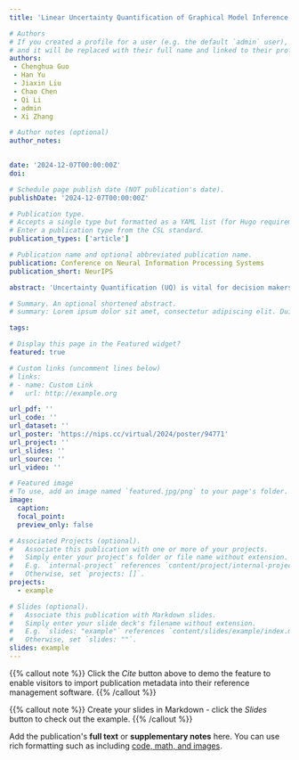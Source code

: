 ```yaml
---
title: 'Linear Uncertainty Quantification of Graphical Model Inference'

# Authors
# If you created a profile for a user (e.g. the default `admin` user), write the username (folder name) here
# and it will be replaced with their full name and linked to their profile.
authors: 
 - Chenghua Guo
 - Han Yu
 - Jiaxin Liu
 - Chao Chen
 - Qi Li
 - admin
 - Xi Zhang  

# Author notes (optional)
author_notes: 
  

date: '2024-12-07T00:00:00Z'
doi: 

# Schedule page publish date (NOT publication's date).
publishDate: '2024-12-07T00:00:00Z'

# Publication type.
# Accepts a single type but formatted as a YAML list (for Hugo requirements).
# Enter a publication type from the CSL standard.
publication_types: ['article']

# Publication name and optional abbreviated publication name.
publication: Conference on Neural Information Processing Systems
publication_short: NeurIPS

abstract: 'Uncertainty Quantification (UQ) is vital for decision makers as it offers insights into the potential reliability of data and model, enabling more informed and risk-aware decision-making. Graphical models, known for their capability to represent data with complex dependencies, are widely utilized across various domains. Existing sampling-based UQ methods are unbiased but cannot guarantee convergence and is time-consuming on large-scale graphs. There are fast UQ methods for graphical models with closed-form solutions and convergence guarantee but with biased uncertainty underestimation. We propose LinUProp, a UQ method that utilizes a novel linear propagation of uncertainty to model uncertainty among related nodes additively instead of multiplicatively, to offer linear scalability, guaranteed convergence, and unbiased closed-form solutions. Theoretically, we decompose the expected prediction error of the graphical model and prove that the uncertainty computed by LinUProp is the generalized variance component of the decomposition. Experimentally, we demonstrated that LinUProp is consistent with the sampling-based method but with linear scalability and fast convergence. Moreover, LinUProp outperforms competitors in uncertainty-based active learning on four real-world graph datasets, achieving higher accuracy with a lower labeling budget.'

# Summary. An optional shortened abstract.
# summary: Lorem ipsum dolor sit amet, consectetur adipiscing elit. Duis posuere tellus ac convallis placerat. Proin tincidunt magna sed ex sollicitudin condimentum.

tags: 

# Display this page in the Featured widget?
featured: true

# Custom links (uncomment lines below)
# links:
# - name: Custom Link
#   url: http://example.org

url_pdf: ''
url_code: ''
url_dataset: ''
url_poster: 'https://nips.cc/virtual/2024/poster/94771'
url_project: ''
url_slides: ''
url_source: ''
url_video: ''

# Featured image
# To use, add an image named `featured.jpg/png` to your page's folder.
image:
  caption: 
  focal_point: 
  preview_only: false

# Associated Projects (optional).
#   Associate this publication with one or more of your projects.
#   Simply enter your project's folder or file name without extension.
#   E.g. `internal-project` references `content/project/internal-project/index.md`.
#   Otherwise, set `projects: []`.
projects:
  - example

# Slides (optional).
#   Associate this publication with Markdown slides.
#   Simply enter your slide deck's filename without extension.
#   E.g. `slides: "example"` references `content/slides/example/index.md`.
#   Otherwise, set `slides: ""`.
slides: example
---
```


{{% callout note %}}
Click the _Cite_ button above to demo the feature to enable visitors to import publication metadata into their reference management software.
{{% /callout %}}

{{% callout note %}}
Create your slides in Markdown - click the _Slides_ button to check out the example.
{{% /callout %}}

Add the publication's **full text** or **supplementary notes** here. You can use rich formatting such as including [code, math, and images](https://docs.hugoblox.com/content/writing-markdown-latex/).
